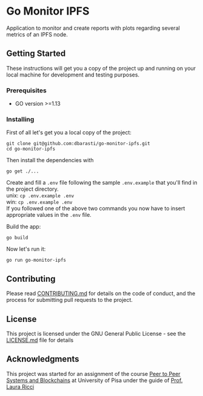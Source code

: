 # Go Monitor IPFS

Application to monitor and create reports with plots regarding several metrics of an IPFS node. 

## Getting Started

These instructions will get you a copy of the project up and running on your local machine for development and testing purposes.

### Prerequisites

* GO version >=1.13


### Installing


First of all let's get you a local copy of the project:

```git clone git@github.com:dbarasti/go-monitor-ipfs.git```   
```cd go-monitor-ipfs```

Then install the dependencies with

```
go get ./...
```

Create and fill a ```.env``` file following the sample ```.env.example``` that you'll find in the project directory.   
unix: ```cp .env.example .env```  
win: ```cp .env.example .env```  
If you followed one of the above two commands you now have to insert appropriate values in the  ```.env``` file.  

Build the app:

```go build```

Now let's run it:

```go run go-monitor-ipfs```


## Contributing

Please read [CONTRIBUTING.md](CONTRIBUTING) for details on the code of conduct, and the process for submitting pull requests to the project.


## License

This project is licensed under the GNU General Public License - see the [LICENSE.md](LICENSE) file for details

## Acknowledgments
This project was started for an assignment of the course [Peer to Peer Systems and Blockchains](https://elearning.di.unipi.it/course/info.php?id=118&lang=it) at University of Pisa under the guide of [Prof. Laura Ricci](http://pages.di.unipi.it/ricci/)
